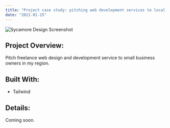 ```yaml
---
title: "Project case study: pitching web development services to local business owners"
date: "2021-01-25"
---
```


  <div>
    <Image
      src="../images/sd-desktop.png"
      className="rounded-xl"
      height={355}
      width={640}
      alt="Sycamore Design Screenshot"
    />
  </div>

   ## Project Overview:

  Pitch freelance web design and development service to small business owners in my region.

  ## Built With:

  * Tailwind

  ## Details:

  Coming soon.